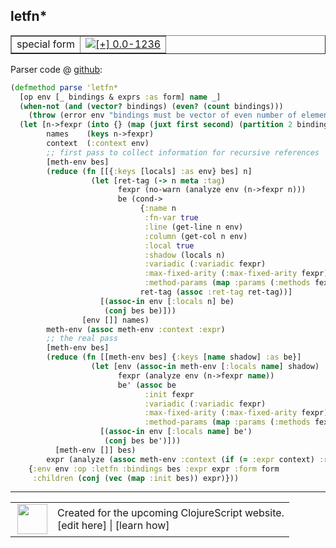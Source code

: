 ## letfn\*



 <table border="1">
<tr>
<td>special form</td>
<td><a href="https://github.com/cljsinfo/cljs-api-docs/tree/0.0-1236"><img valign="middle" alt="[+] 0.0-1236" title="Added in 0.0-1236" src="https://img.shields.io/badge/+-0.0--1236-lightgrey.svg"></a> </td>
</tr>
</table>









Parser code @ [github](https://github.com/clojure/clojurescript/blob/r1.7.170/src/main/clojure/cljs/analyzer.cljc#L1347-L1389):

```clj
(defmethod parse 'letfn*
  [op env [_ bindings & exprs :as form] name _]
  (when-not (and (vector? bindings) (even? (count bindings)))
    (throw (error env "bindings must be vector of even number of elements")))
  (let [n->fexpr (into {} (map (juxt first second) (partition 2 bindings)))
        names    (keys n->fexpr)
        context  (:context env)
        ;; first pass to collect information for recursive references
        [meth-env bes]
        (reduce (fn [[{:keys [locals] :as env} bes] n]
                  (let [ret-tag (-> n meta :tag)
                        fexpr (no-warn (analyze env (n->fexpr n)))
                        be (cond->
                             {:name n
                              :fn-var true
                              :line (get-line n env)
                              :column (get-col n env)
                              :local true
                              :shadow (locals n)
                              :variadic (:variadic fexpr)
                              :max-fixed-arity (:max-fixed-arity fexpr)
                              :method-params (map :params (:methods fexpr))}
                             ret-tag (assoc :ret-tag ret-tag))]
                    [(assoc-in env [:locals n] be)
                     (conj bes be)]))
                [env []] names)
        meth-env (assoc meth-env :context :expr)
        ;; the real pass
        [meth-env bes]
        (reduce (fn [[meth-env bes] {:keys [name shadow] :as be}]
                  (let [env (assoc-in meth-env [:locals name] shadow)
                        fexpr (analyze env (n->fexpr name))
                        be' (assoc be
                              :init fexpr
                              :variadic (:variadic fexpr)
                              :max-fixed-arity (:max-fixed-arity fexpr)
                              :method-params (map :params (:methods fexpr)))]
                    [(assoc-in env [:locals name] be')
                     (conj bes be')]))
          [meth-env []] bes)
        expr (analyze (assoc meth-env :context (if (= :expr context) :return context)) `(do ~@exprs))]
    {:env env :op :letfn :bindings bes :expr expr :form form
     :children (conj (vec (map :init bes)) expr)}))
```

<!--
Repo - tag - source tree - lines:

 <pre>
clojurescript @ r1.7.170
└── src
    └── main
        └── clojure
            └── cljs
                └── <ins>[analyzer.cljc:1347-1389](https://github.com/clojure/clojurescript/blob/r1.7.170/src/main/clojure/cljs/analyzer.cljc#L1347-L1389)</ins>
</pre>

-->

---




 <table>
<tr><td>
<img valign="middle" align="right" width="48px" src="http://i.imgur.com/Hi20huC.png">
</td><td>
Created for the upcoming ClojureScript website.<br>
[edit here] | [learn how]
</td></tr></table>

[edit here]:https://github.com/cljsinfo/cljs-api-docs/blob/master/cljsdoc/special/letfnSTAR.cljsdoc
[learn how]:https://github.com/cljsinfo/cljs-api-docs/wiki/cljsdoc-files

<!--

This information was too distracting to show to readers, but I'll leave it
commented here since it is helpful to:

- pretty-print the data used to generate this document
- and show how to retrieve that data



The API data for this symbol:

```clj
{:ns "special",
 :name "letfn*",
 :type "special form",
 :source {:code "(defmethod parse 'letfn*\n  [op env [_ bindings & exprs :as form] name _]\n  (when-not (and (vector? bindings) (even? (count bindings)))\n    (throw (error env \"bindings must be vector of even number of elements\")))\n  (let [n->fexpr (into {} (map (juxt first second) (partition 2 bindings)))\n        names    (keys n->fexpr)\n        context  (:context env)\n        ;; first pass to collect information for recursive references\n        [meth-env bes]\n        (reduce (fn [[{:keys [locals] :as env} bes] n]\n                  (let [ret-tag (-> n meta :tag)\n                        fexpr (no-warn (analyze env (n->fexpr n)))\n                        be (cond->\n                             {:name n\n                              :fn-var true\n                              :line (get-line n env)\n                              :column (get-col n env)\n                              :local true\n                              :shadow (locals n)\n                              :variadic (:variadic fexpr)\n                              :max-fixed-arity (:max-fixed-arity fexpr)\n                              :method-params (map :params (:methods fexpr))}\n                             ret-tag (assoc :ret-tag ret-tag))]\n                    [(assoc-in env [:locals n] be)\n                     (conj bes be)]))\n                [env []] names)\n        meth-env (assoc meth-env :context :expr)\n        ;; the real pass\n        [meth-env bes]\n        (reduce (fn [[meth-env bes] {:keys [name shadow] :as be}]\n                  (let [env (assoc-in meth-env [:locals name] shadow)\n                        fexpr (analyze env (n->fexpr name))\n                        be' (assoc be\n                              :init fexpr\n                              :variadic (:variadic fexpr)\n                              :max-fixed-arity (:max-fixed-arity fexpr)\n                              :method-params (map :params (:methods fexpr)))]\n                    [(assoc-in env [:locals name] be')\n                     (conj bes be')]))\n          [meth-env []] bes)\n        expr (analyze (assoc meth-env :context (if (= :expr context) :return context)) `(do ~@exprs))]\n    {:env env :op :letfn :bindings bes :expr expr :form form\n     :children (conj (vec (map :init bes)) expr)}))",
          :title "Parser code",
          :repo "clojurescript",
          :tag "r1.7.170",
          :filename "src/main/clojure/cljs/analyzer.cljc",
          :lines [1347 1389]},
 :full-name "special/letfn*",
 :full-name-encode "special/letfnSTAR",
 :history [["+" "0.0-1236"]]}

```

Retrieve the API data for this symbol:

```clj
;; from Clojure REPL
(require '[clojure.edn :as edn])
(-> (slurp "https://raw.githubusercontent.com/cljsinfo/cljs-api-docs/catalog/cljs-api.edn")
    (edn/read-string)
    (get-in [:symbols "special/letfn*"]))
```

-->
